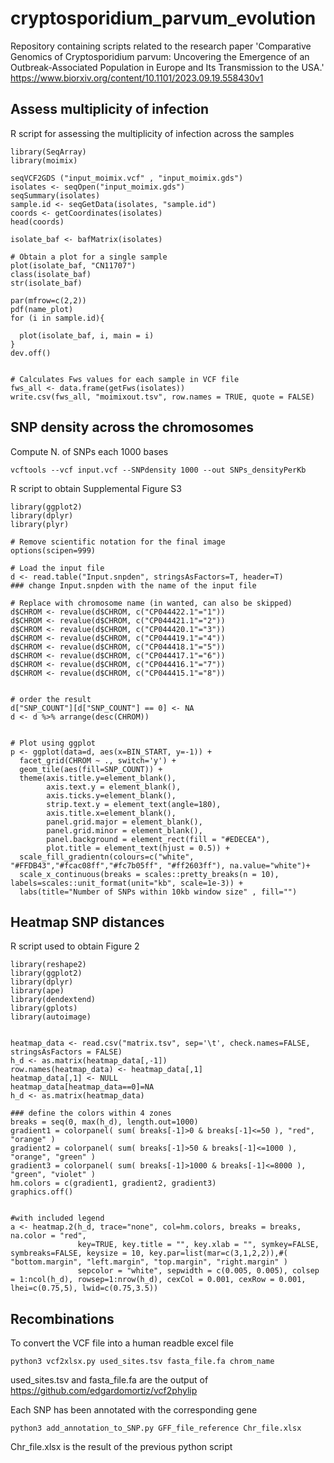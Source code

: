 # cryptosporidium_parvum_evolution
Repository containing scripts related to the research paper 'Comparative Genomics of Cryptosporidium parvum: Uncovering the Emergence of an Outbreak-Associated Population in Europe and Its Transmission to the USA.' https://www.biorxiv.org/content/10.1101/2023.09.19.558430v1


## Assess multiplicity of infection
R script for assessing the multiplicity of infection across the samples
```{R}
library(SeqArray)
library(moimix)

seqVCF2GDS ("input_moimix.vcf" , "input_moimix.gds")
isolates <- seqOpen("input_moimix.gds")
seqSummary(isolates)
sample.id <- seqGetData(isolates, "sample.id")
coords <- getCoordinates(isolates)
head(coords)

isolate_baf <- bafMatrix(isolates)

# Obtain a plot for a single sample
plot(isolate_baf, "CN11707") 
class(isolate_baf)
str(isolate_baf)

par(mfrow=c(2,2))
pdf(name_plot)
for (i in sample.id){
  
  plot(isolate_baf, i, main = i)
}
dev.off()


# Calculates Fws values for each sample in VCF file
fws_all <- data.frame(getFws(isolates))
write.csv(fws_all, "moimixout.tsv", row.names = TRUE, quote = FALSE)
```


## SNP density across the chromosomes
Compute N. of SNPs each 1000 bases
```{bash}
vcftools --vcf input.vcf --SNPdensity 1000 --out SNPs_densityPerKb
```
R script to obtain Supplemental Figure S3
```{R}
library(ggplot2)
library(dplyr)
library(plyr)

# Remove scientific notation for the final image
options(scipen=999)

# Load the input file
d <- read.table("Input.snpden", stringsAsFactors=T, header=T) 
### change Input.snpden with the name of the input file 

# Replace with chromosome name (in wanted, can also be skipped)
d$CHROM <- revalue(d$CHROM, c("CP044422.1"="1"))
d$CHROM <- revalue(d$CHROM, c("CP044421.1"="2"))
d$CHROM <- revalue(d$CHROM, c("CP044420.1"="3"))
d$CHROM <- revalue(d$CHROM, c("CP044419.1"="4"))
d$CHROM <- revalue(d$CHROM, c("CP044418.1"="5"))
d$CHROM <- revalue(d$CHROM, c("CP044417.1"="6"))
d$CHROM <- revalue(d$CHROM, c("CP044416.1"="7"))
d$CHROM <- revalue(d$CHROM, c("CP044415.1"="8"))


# order the result
d["SNP_COUNT"][d["SNP_COUNT"] == 0] <- NA
d <- d %>% arrange(desc(CHROM))


# Plot using ggplot
p <- ggplot(data=d, aes(x=BIN_START, y=-1)) +
  facet_grid(CHROM ~ ., switch='y') +
  geom_tile(aes(fill=SNP_COUNT)) +
  theme(axis.title.y=element_blank(),
        axis.text.y = element_blank(),
        axis.ticks.y=element_blank(),
        strip.text.y = element_text(angle=180),
        axis.title.x=element_blank(),
        panel.grid.major = element_blank(),
        panel.grid.minor = element_blank(),
        panel.background = element_rect(fill = "#EDECEA"),
        plot.title = element_text(hjust = 0.5)) +
  scale_fill_gradientn(colours=c("white", "#FFDB43","#fcac08ff","#fc7b05ff", "#ff2603ff"), na.value="white")+
  scale_x_continuous(breaks = scales::pretty_breaks(n = 10), labels=scales::unit_format(unit="kb", scale=1e-3)) +
  labs(title="Number of SNPs within 10kb window size" , fill="")
```
## Heatmap SNP distances
R script used to obtain Figure 2 
```{R}
library(reshape2)
library(ggplot2)
library(dplyr)
library(ape)  
library(dendextend)
library(gplots)
library(autoimage)


heatmap_data <- read.csv("matrix.tsv", sep='\t', check.names=FALSE, stringsAsFactors = FALSE)
h_d <- as.matrix(heatmap_data[,-1])
row.names(heatmap_data) <- heatmap_data[,1] 
heatmap_data[,1] <- NULL
heatmap_data[heatmap_data==0]=NA
h_d <- as.matrix(heatmap_data)

### define the colors within 4 zones
breaks = seq(0, max(h_d), length.out=1000)
gradient1 = colorpanel( sum( breaks[-1]>0 & breaks[-1]<=50 ), "red", "orange" )
gradient2 = colorpanel( sum( breaks[-1]>50 & breaks[-1]<=1000 ), "orange", "green" )
gradient3 = colorpanel( sum( breaks[-1]>1000 & breaks[-1]<=8000 ), "green", "violet" )
hm.colors = c(gradient1, gradient2, gradient3)
graphics.off()


#with included legend
a <- heatmap.2(h_d, trace="none", col=hm.colors, breaks = breaks, na.color = "red",
               key=TRUE, key.title = "", key.xlab = "", symkey=FALSE, symbreaks=FALSE, keysize = 10, key.par=list(mar=c(3,1,2,2)),#( "bottom.margin", "left.margin", "top.margin", "right.margin" )
               sepcolor = "white", sepwidth = c(0.005, 0.005), colsep = 1:ncol(h_d), rowsep=1:nrow(h_d), cexCol = 0.001, cexRow = 0.001, lhei=c(0.75,5), lwid=c(0.75,3.5))
```




## Recombinations
To convert the VCF file into a human readble excel file
```{python}
python3 vcf2xlsx.py used_sites.tsv fasta_file.fa chrom_name
````
used_sites.tsv and fasta_file.fa are the output of https://github.com/edgardomortiz/vcf2phylip 

Each SNP has been annotated with the corresponding gene 
```{python}
python3 add_annotation_to_SNP.py GFF_file_reference Chr_file.xlsx
````
Chr_file.xlsx is the result of the previous python script


